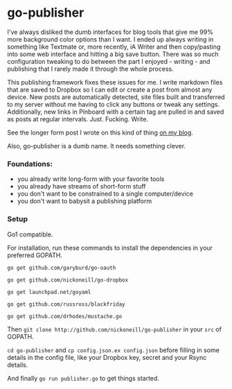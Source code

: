# go-publisher

I've always disliked the dumb interfaces for blog tools that give me 99% more background color options than I want. I ended up always writing in something like Textmate or, more recently, iA Writer and then copy/pasting into some web interface and hitting a big save button. There was so much configuration tweaking to do between the part I enjoyed - writing - and publishing that I rarely made it through the whole process.

This publishing framework fixes these issues for me. I write markdown files that are saved to Dropbox so I can edit or create a post from almost any device. New posts are automatically detected, site files built and transferred to my server without me having to click any buttons or tweak any settings. Additionally, new links in Pinboard with a certain tag are pulled in and saved as posts at regular intervals. Just. Fucking. Write.

See the longer form post I wrote on this kind of thing [on my blog](http://blog.nickoneill.name/this-is-how-i-blog.html).

Also, go-publisher is a dumb name. It needs something clever.

### Foundations:

* you already write long-form with your favorite tools
* you already have streams of short-form stuff
* you don't want to be constrained to a single computer/device
* you don't want to babysit a publishing platform

### Setup

Go1 compatible.

For installation, run these commands to install the dependencies in your preferred GOPATH.

`go get github.com/garyburd/go-oauth`

`go get github.com/nickoneill/go-dropbox`

`go get launchpad.net/goyaml`

`go get github.com/russross/blackfriday`

`go get github.com/drhodes/mustache.go`

Then `git clone http://github.com/nickoneill/go-publisher` in your `src` of GOPATH.

`cd go-publisher` and `cp config.json.ex config.json` before filling in some details in the config file, like your Dropbox key, secret and your Rsync details.

And finally `go run publisher.go` to get things started.